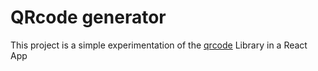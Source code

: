 # QRcode generator

This project is a simple experimentation of the [qrcode](https://www.npmjs.com/package/qrcode) Library in a React App
